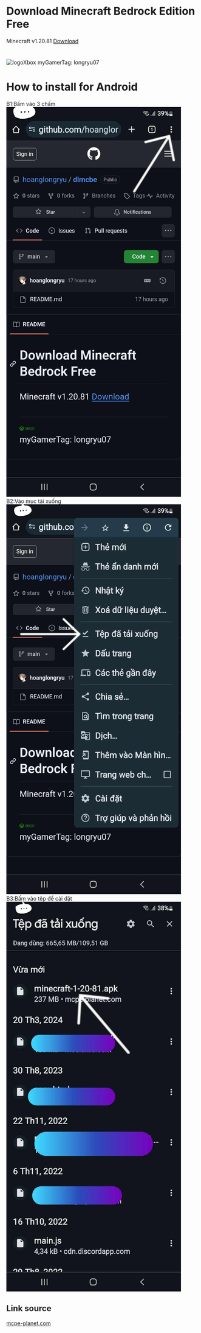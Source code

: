 # Download Minecraft Bedrock Edition Free
Minecraft v1.20.81
[Download](https://mcpe-planet.com/wp-content/uploads/2024/04/minecraft-1-20-81.apk)
#
<img style="width: 10%; height: 10%;" src="https://img-prod-cms-rt-microsoft-com.akamaized.net/cms/api/am/imageFileData/RW4ESm?ver=c63e" alt="logoXbox">
<!--img style="width: 4%; height: 4%;" src="https://images-eds-ssl.xboxlive.com/image?url=z951ykn43p4FqWbbFvR2Ec.8vbDhj8G2Xe7JngaTToBrrCmIEEXHC9UNrdJ6P7KI4AAOijCgOA3.jozKovAH9yyrrjpmFnOcUK6Y9jpRlPy6D3xbINOxCWebMafcw8v_&format=jpg&h=253&w=253" alt="myavt"-->
myGamerTag: longryu07

# How to install for Android
B1:Bấm vào 3 chấm![](./img/442676328_2694620497379999_7550823698451122792_n.jpg)
B2:Vào mục tải xuống![](./img/441216190_435651719252502_3460011308519462534_n.jpg)
B3:Bấm vào têp để cài đặt![](./img/442466060_2348045512065365_8506615094443371572_n.jpg)

## Link source
[mcpe-planet.com](https://mcpe-planet.com/)
